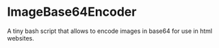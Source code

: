 # ImageBase64Encoder
A tiny bash script that allows to encode images in base64 for use in html websites.
